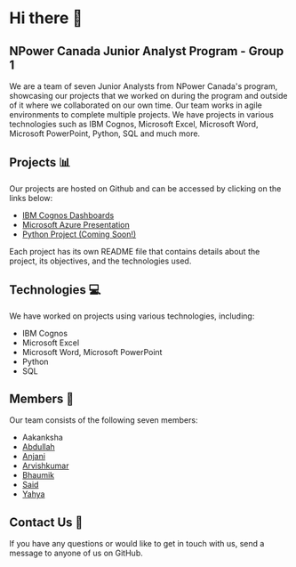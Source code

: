 # Hi there 👋
## NPower Canada Junior Analyst Program - Group 1 

We are a team of seven Junior Analysts from NPower Canada's program, showcasing our projects that we worked on during the program and outside of it where we collaborated on our own time. Our team works in agile environments to complete multiple projects. We have projects in various technologies such as IBM Cognos, Microsoft Excel, Microsoft Word, Microsoft PowerPoint, Python, SQL and much more.

## Projects 📊

Our projects are hosted on Github and can be accessed by clicking on the links below:

- [IBM Cognos Dashboards](https://github.com/NPower-JDA/Cognos-Dashboards)
- [Microsoft Azure Presentation](https://github.com/NPower-JDA/Presentations)
- [Python Project (Coming Soon!)](https://github.com/NPower-JDA)


Each project has its own README file that contains details about the project, its objectives, and the technologies used.

## Technologies 💻

We have worked on projects using various technologies, including:

- IBM Cognos
- Microsoft Excel
- Microsoft Word, Microsoft PowerPoint
- Python
- SQL

## Members 👥

Our team consists of the following seven members:

- Aakanksha
- [Abdullah](https://github.com/abdullah-maher-abbod)
- [Anjani](https://github.com/SirivellaAnjani)
- [Arvishkumar](https://github.com/arvishbarot56)
- [Bhaumik](https://github.com/Bhaumikblaze)
- [Said](https://github.com/sdhnr)
- [Yahya](https://github.com/yahya-darman)

## Contact Us 🤝

If you have any questions or would like to get in touch with us, send a message to anyone of us on GitHub.
